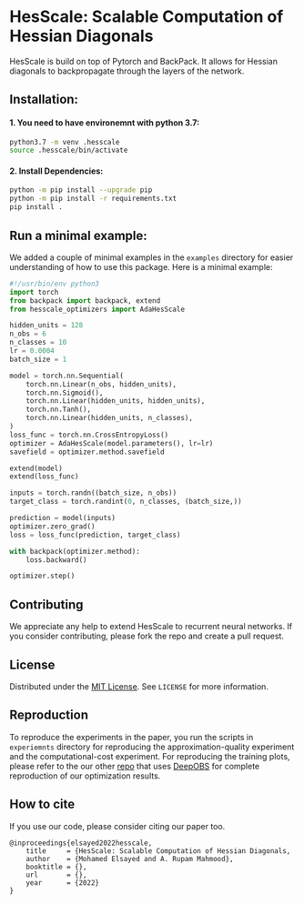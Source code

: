 # HesScale: Scalable Computation of Hessian Diagonals


HesScale is build on top of Pytorch and BackPack. It allows for Hessian diagonals to backpropagate through the layers of the network.

## Installation:
#### 1. You need to have environemnt with python 3.7:
``` sh
python3.7 -m venv .hesscale
source .hesscale/bin/activate
```
#### 2. Install Dependencies:
```sh
python -m pip install --upgrade pip
python -m pip install -r requirements.txt
pip install .
```

## Run a minimal example:
We added a couple of minimal examples in the `examples` directory for easier understanding of how to use this package. Here is a minimal example:
```python
#!/usr/bin/env python3
import torch
from backpack import backpack, extend
from hesscale_optimizers import AdaHesScale

hidden_units = 128
n_obs = 6
n_classes = 10
lr = 0.0004
batch_size = 1

model = torch.nn.Sequential(
    torch.nn.Linear(n_obs, hidden_units),
    torch.nn.Sigmoid(),
    torch.nn.Linear(hidden_units, hidden_units),
    torch.nn.Tanh(),
    torch.nn.Linear(hidden_units, n_classes),
)
loss_func = torch.nn.CrossEntropyLoss()
optimizer = AdaHesScale(model.parameters(), lr=lr)
savefield = optimizer.method.savefield

extend(model)
extend(loss_func)

inputs = torch.randn((batch_size, n_obs))
target_class = torch.randint(0, n_classes, (batch_size,))

prediction = model(inputs)
optimizer.zero_grad()
loss = loss_func(prediction, target_class)

with backpack(optimizer.method):
    loss.backward()

optimizer.step()

```

## Contributing
We appreciate any help to extend HesScale to recurrent neural networks. If you consider contributing, please fork the repo and create a pull request. 

## License
Distributed under the [MIT License](https://opensource.org/licenses/MIT). See `LICENSE` for more information.

## Reproduction
To reproduce the experiments in the paper, you run the scripts in `experiemnts` directory for reproducing the approximation-quality experiment and the computational-cost experiment. For reproducing the training plots, please refer to the our other [repo](https://github.com/mohmdelsayed/HesScale-Comparisons) that uses [DeepOBS](https://github.com/fsschneider/DeepOBS) for complete reproduction of our optimization results.

## How to cite
If you use our code, please consider citing our paper too.
```
@inproceedings{elsayed2022hesscale,
    title     = {HesScale: Scalable Computation of Hessian Diagonals,
    author    = {Mohamed Elsayed and A. Rupam Mahmood},
    booktitle = {},
    url       = {},
    year      = {2022}
}
```
